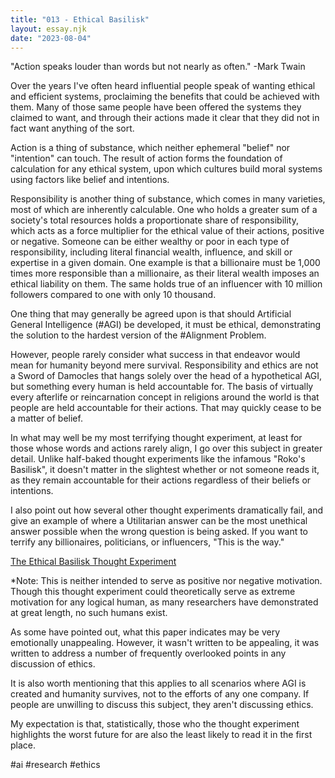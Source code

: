 ```yaml
---
title: "013 - Ethical Basilisk"
layout: essay.njk
date: "2023-08-04"
---
```


"Action speaks louder than words but not nearly as often." -Mark Twain

Over the years I've often heard influential people speak of wanting ethical and efficient systems, proclaiming the benefits that could be achieved with them. Many of those same people have been offered the systems they claimed to want, and through their actions made it clear that they did not in fact want anything of the sort.

Action is a thing of substance, which neither ephemeral "belief" nor "intention" can touch. The result of action forms the foundation of calculation for any ethical system, upon which cultures build moral systems using factors like belief and intentions.

Responsibility is another thing of substance, which comes in many varieties, most of which are inherently calculable. One who holds a greater sum of a society's total resources holds a proportionate share of responsibility, which acts as a force multiplier for the ethical value of their actions, positive or negative. Someone can be either wealthy or poor in each type of responsibility, including literal financial wealth, influence, and skill or expertise in a given domain. One example is that a billionaire must be 1,000 times more responsible than a millionaire, as their literal wealth imposes an ethical liability on them. The same holds true of an influencer with 10 million followers compared to one with only 10 thousand.

One thing that may generally be agreed upon is that should Artificial General Intelligence (#AGI) be developed, it must be ethical, demonstrating the solution to the hardest version of the #Alignment Problem.

However, people rarely consider what success in that endeavor would mean for humanity beyond mere survival. Responsibility and ethics are not a Sword of Damocles that hangs solely over the head of a hypothetical AGI, but something every human is held accountable for. The basis of virtually every afterlife or reincarnation concept in religions around the world is that people are held accountable for their actions. That may quickly cease to be a matter of belief.

In what may well be my most terrifying thought experiment, at least for those whose words and actions rarely align, I go over this subject in greater detail. Unlike half-baked thought experiments like the infamous "Roko's Basilisk", it doesn't matter in the slightest whether or not someone reads it, as they remain accountable for their actions regardless of their beliefs or intentions.

I also point out how several other thought experiments dramatically fail, and give an example of where a Utilitarian answer can be the most unethical answer possible when the wrong question is being asked. If you want to terrify any billionaires, politicians, or influencers, "This is the way."

[The Ethical Basilisk Thought Experiment](https://www.researchgate.net/publication/372083027_The_Ethical_Basilisk_Thought_Experiment)

\*Note: This is neither intended to serve as positive nor negative motivation. Though this thought experiment could theoretically serve as extreme motivation for any logical human, as many researchers have demonstrated at great length, no such humans exist.

As some have pointed out, what this paper indicates may be very emotionally unappealing. However, it wasn't written to be appealing, it was written to address a number of frequently overlooked points in any discussion of ethics.

It is also worth mentioning that this applies to all scenarios where AGI is created and humanity survives, not to the efforts of any one company. If people are unwilling to discuss this subject, they aren't discussing ethics.

My expectation is that, statistically, those who the thought experiment highlights the worst future for are also the least likely to read it in the first place.

#ai #research #ethics
